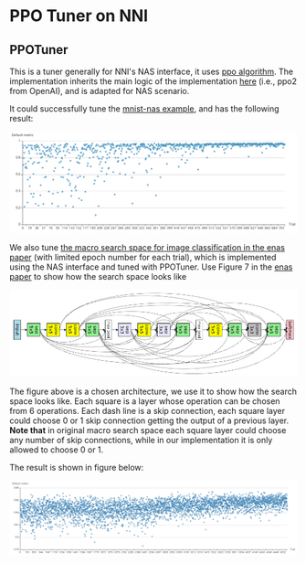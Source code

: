 PPO Tuner on NNI
===

## PPOTuner

This is a tuner generally for NNI's NAS interface, it uses [ppo algorithm](https://arxiv.org/abs/1707.06347). The implementation inherits the main logic of the implementation [here](https://github.com/openai/baselines/tree/master/baselines/ppo2) (i.e., ppo2 from OpenAI), and is adapted for NAS scenario.

It could successfully tune the [mnist-nas example](https://github.com/microsoft/nni/tree/master/examples/trials/mnist-nas), and has the following result:

![](../../img/ppo_mnist.png)

We also tune [the macro search space for image classification in the enas paper](https://github.com/microsoft/nni/tree/master/examples/trials/nas_cifar10) (with limited epoch number for each trial), which is implemented using the NAS interface and tuned with PPOTuner. Use Figure 7 in the [enas paper](https://arxiv.org/pdf/1802.03268.pdf) to show how the search space looks like

![](../../img/enas_search_space.png)

The figure above is a chosen architecture, we use it to show how the search space looks like. Each square is a layer whose operation can be chosen from 6 operations. Each dash line is a skip connection, each square layer could choose 0 or 1 skip connection getting the output of a previous layer. __Note that__ in original macro search space each square layer could choose any number of skip connections, while in our implementation it is only allowed to choose 0 or 1.

The result is shown in figure below:

![](../../img/ppo_cifar10.png)
